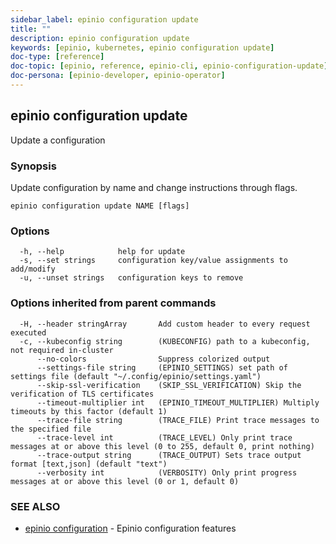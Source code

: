 ```yaml
---
sidebar_label: epinio configuration update
title: ""
description: epinio configuration update
keywords: [epinio, kubernetes, epinio configuration update]
doc-type: [reference]
doc-topic: [epinio, reference, epinio-cli, epinio-configuration-update]
doc-persona: [epinio-developer, epinio-operator]
---
```

## epinio configuration update

Update a configuration

### Synopsis

Update configuration by name and change instructions through flags.

```
epinio configuration update NAME [flags]
```

### Options

```
  -h, --help            help for update
  -s, --set strings     configuration key/value assignments to add/modify
  -u, --unset strings   configuration keys to remove
```

### Options inherited from parent commands

```
  -H, --header stringArray       Add custom header to every request executed
  -c, --kubeconfig string        (KUBECONFIG) path to a kubeconfig, not required in-cluster
      --no-colors                Suppress colorized output
      --settings-file string     (EPINIO_SETTINGS) set path of settings file (default "~/.config/epinio/settings.yaml")
      --skip-ssl-verification    (SKIP_SSL_VERIFICATION) Skip the verification of TLS certificates
      --timeout-multiplier int   (EPINIO_TIMEOUT_MULTIPLIER) Multiply timeouts by this factor (default 1)
      --trace-file string        (TRACE_FILE) Print trace messages to the specified file
      --trace-level int          (TRACE_LEVEL) Only print trace messages at or above this level (0 to 255, default 0, print nothing)
      --trace-output string      (TRACE_OUTPUT) Sets trace output format [text,json] (default "text")
      --verbosity int            (VERBOSITY) Only print progress messages at or above this level (0 or 1, default 0)
```

### SEE ALSO

* [epinio configuration](./epinio_configuration.md)	 - Epinio configuration features

